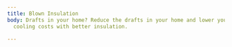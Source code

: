 ```yaml
---
title: Blown Insulation
body: Drafts in your home? Reduce the drafts in your home and lower your heating and
  cooling costs with better insulation.

---
```

